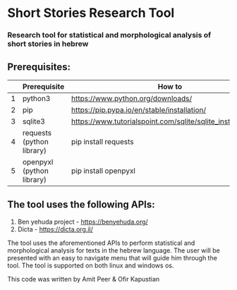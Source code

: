 # Short Stories Research Tool

### Research tool for statistical and morphological analysis of short stories in hebrew

## Prerequisites:
|  | **Prerequisite** | **How to** |
| --- | --- | --- |
| 1 | python3 | https://www.python.org/downloads/ |
| 2 | pip | https://pip.pypa.io/en/stable/installation/ |
| 3 | sqlite3 | https://www.tutorialspoint.com/sqlite/sqlite_installation.htm |
| 4 | requests (python library) | pip install requests |
| 5 | openpyxl (python library) | pip install openpyxl |

## The tool uses the following APIs:
1. Ben yehuda project - https://benyehuda.org/
2. Dicta - https://dicta.org.il/

The tool uses the aforementioned APIs to perform statistical and morphological analysis for texts in the hebrew language.
The user will be presented with an easy to navigate menu that will guide him through the tool.
The tool is supported on both linux and windows os.

This code was written by Amit Peer & Ofir Kapustian
